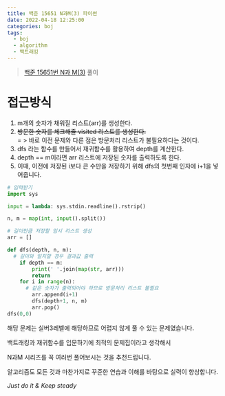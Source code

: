 ```yaml
---
title: 백준 15651 N과M(3) 파이썬
date: 2022-04-18 12:25:00
categories: boj
tags:
  - boj
  - algorithm
  - 백트래킹
---
```



> [백준 15651번 N과 M(3)](https://www.acmicpc.net/problem/15651) 풀이

# 접근방식
1. m개의 숫자가 채워질 리스트(arr)를 생성한다.
2. ~~방문한 숫자를 체크해줄 visited 리스트를 생성한다.~~   
= > 바로 이전 문제와 다른 점은 방문처리 리스트가 불필요하다는 것이다.
3. dfs 라는 함수를 만들어서 재귀함수를 활용하여 depth를 계산한다.
4. depth == m이라면 arr 리스트에 저장된 숫자를 출력하도록 한다.   
5. 이때, 이전에 저장된 i보다 큰 수만을 저장하기 위해 dfs의 첫번째 인자에 i+1을 넣어줍니다.
    
~~~python
# 입력받기
import sys

input = lambda: sys.stdin.readline().rstrip()

n, m = map(int, input().split())

# 길이만큼 저장할 임시 리스트 생성
arr = []

def dfs(depth, n, m):
  # 길이와 일치할 경우 결과값 출력
    if depth == m:
        print(' '.join(map(str, arr)))
        return
    for i in range(n):
      # 같은 숫자가 출력되어야 하므로 방문처리 리스트 불필요
        arr.append(i+1)
        dfs(depth+1, n, m)
        arr.pop()
dfs(0,0)
~~~

해당 문제는 실버3레벨에 해당하므로 어렵지 않게 풀 수 있는 문제였습니다.

백트래킹과 재귀함수를 입문하기에 최적의 문제집이라고 생각해서

N과M 시리즈를 꼭 여러번 풀어보시는 것을 추천드립니다.

알고리즘도 모든 것과 마찬가지로 꾸준한 연습과 이해를 바탕으로 실력이 향상합니다.

*Just do it & Keep steady*
